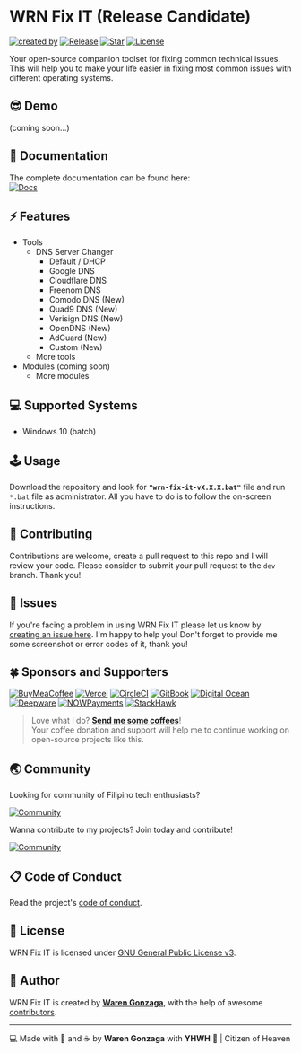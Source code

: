 # WRN Fix IT (Release Candidate)

[![created by](https://img.shields.io/badge/created%20by-Waren%20Gonzaga-blue.svg?longCache=true&style=flat-square)](https://github.com/warengonzaga) [![Release](https://img.shields.io/github/release/warengonzaga/wrn-fix-it.svg?style=flat-square)](https://github.com/warengonzaga/wrn-fix-it/releases) [![Star](https://img.shields.io/github/stars/warengonzaga/wrn-fix-it.svg?style=flat-square)](https://github.com/warengonzaga/wrn-fix-it/stargazers) [![License](https://img.shields.io/github/license/warengonzaga/wrn-fix-it.svg?style=flat-square)](https://github.com/warengonzaga/wrn-fix-it/blob/main/LICENSE)

Your open-source companion toolset for fixing common technical issues. This will help you to make your life easier in fixing most common issues with different operating systems.

## 😎 Demo

(coming soon...)

## 📖 Documentation

<!-- <!-- markdownlint-disable MD033 -->
The complete documentation can be found here:<br/>
[![Docs](https://img.shields.io/badge/Docs-docs.wareneutron.com/wrn--fix--it-blue.svg?longCache=true&style=for-the-badge)](https://docs.warengonzaga.com/wrn-fix-it)
<!-- <!-- markdownlint-enable MD033 -->

## ⚡ Features

- Tools
  - DNS Server Changer
    - Default / DHCP
    - Google DNS
    - Cloudflare DNS
    - Freenom DNS
    - Comodo DNS (New)
    - Quad9 DNS (New)
    - Verisign DNS (New)
    - OpenDNS (New)
    - AdGuard (New)
    - Custom (New)
  - More tools
- Modules (coming soon)
  - More modules

## 💻 Supported Systems

- Windows 10 (batch)

## 🕹️ Usage

Download the repository and look for **``"wrn-fix-it-vX.X.X.bat"``** file and run ``*.bat`` file as administrator. All you have to do is to follow the on-screen instructions.

## 🎯 Contributing

Contributions are welcome, create a pull request to this repo and I will review your code. Please consider to submit your pull request to the ```dev``` branch. Thank you!

## 🐛 Issues

If you're facing a problem in using WRN Fix IT please let us know by [creating an issue here](https://github.com/warengonzaga/wrn-fix-it/issues/new). I'm happy to help you! Don't forget to provide me some screenshot or error codes of it, thank you!

## 🍀 Sponsors and Supporters

[![BuyMeaCoffee](https://wrngnz.ga/badge-buymeacoffee)](https://buymeacoff.ee/warengonzaga) [![Vercel](https://wrngnz.ga/badge-vercel)](https://vercel.com) [![CircleCI](https://wrngnz.ga/badge-circleci)](https://vercel.com) [![GitBook](https://wrngnz.ga/badge-gitbook)](https://gitbook.io) [![Digital Ocean](https://wrngnz.ga/badge-digitalocean)](https://digitalocean.com) [![Deepware](https://wrngnz.ga/badge-deepware)](https://deepware.ai/) [![NOWPayments](https://wrngnz.ga/badge-nowpayments)](https://nowpayments.io) [![StackHawk](https://img.shields.io/badge/Stackhawk-%2300CBC6.svg?&style=for-the-badge&logoColor=white)](https://stackhawk.com)

<!-- markdownlint-disable MD033 -->
> Love what I do? **[Send me some coffees](https://buymeacoff.ee/wareneutron)**!<br/>
> Your coffee donation and support will help me to continue working on open-source projects like this.
<!-- markdownlint-disable MD033 -->

## 🌏 Community

Looking for community of Filipino tech enthusiasts?

[![Community](https://discordapp.com/api/guilds/659684980137656340/widget.png?style=banner3)](https://wrngnz.ga/discord)

Wanna contribute to my projects? Join today and contribute!

[![Community](https://discordapp.com/api/guilds/694612151444439081/widget.png?style=banner2)](https://wareneutron.com/discord)

## 📋 Code of Conduct

Read the project's [code of conduct](./code_of_conduct.md).

## 📃 License

WRN Fix IT is licensed under [GNU General Public License v3](https://opensource.org/licenses/GPL-3.0).

## 📝 Author

WRN Fix IT is created by **[Waren Gonzaga](https://github.com/warengonzaga)**, with the help of awesome [contributors](https://github.com/warengonzaga/wrn-fix-it/graphs/contributors).

---

💻 Made with 💖 and ☕ by **Waren Gonzaga** with **YHWH** 🙏 | Citizen of Heaven

[personal website]: https://warengonzaga.com
[business website]: https://wgcompanyhq.com
[biolink]: https://bio.link/warengonzaga
[facebook]: https://facebook.com/warengonzagaofficial
[twitter]: https://twitter.com/warengonzaga
[instagram]: https://instagram.com/warengonzagaofficial
[youtube]: https://youtube.com/warengonzaga

